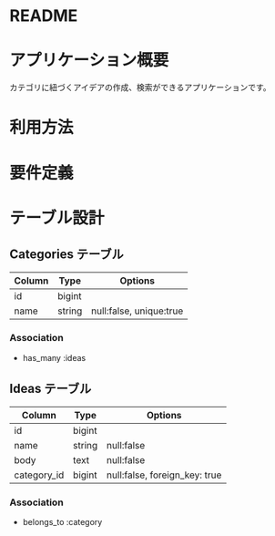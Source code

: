 # README

# アプリケーション概要
カテゴリに紐づくアイデアの作成、検索ができるアプリケーションです。

# 利用方法

# 要件定義


# テーブル設計
## Categories テーブル
| Column   | Type    | Options                   |
| -------- | ------- | ------------------------- |
| id       | bigint  |                           |
| name     | string  | null:false, unique:true   |


### Association
- has_many :ideas

## Ideas テーブル
| Column      | Type    | Options                       |
| ----------- | ------- | ----------------------------- |
| id          | bigint  |                               |
| name        | string  | null:false                    |
| body        | text    | null:false                    |
| category_id | bigint  | null:false, foreign_key: true |


### Association
- belongs_to :category
